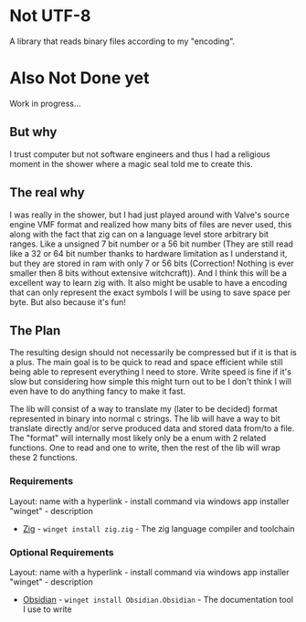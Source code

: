 # Not UTF-8
A library that reads binary files according to my "encoding".
# Also Not Done yet
Work in progress...
## But why
I trust computer but not software engineers and thus I had a religious moment in the shower where a magic seal told me to create this.
## The real why
I was really in the shower, but I had just played around with Valve's source engine VMF format and realized how many bits of files are never used, this along with the fact that zig can on a language level store arbitrary bit ranges. Like a unsigned 7 bit number or a 56 bit number (They are still read like a 32 or 64 bit number thanks to hardware limitation as I understand it, but they are stored in ram with only 7 or 56 bits (Correction! Nothing is ever smaller then 8 bits without extensive witchcraft)). And I think this will be a excellent way to learn zig with. It also might be usable to have a encoding that can only represent the exact symbols I will be using to save space per byte.
But also because it's fun!
## The Plan
The resulting design should not necessarily be compressed but if it is that is a plus. The main goal is to be quick to read and space efficient while still being able to represent everything I need to store. Write speed is fine if it's slow but considering how simple this might turn out to be I don't think I will even have to do anything fancy to make it fast.

The lib will consist of a way to translate my (later to be decided) format represented in binary into normal c strings. The lib will have a way to bit translate directly and/or serve produced data and stored data from/to a file. The "format" will internally most likely only be a enum with 2 related functions. One to read and one to write, then the rest of the lib will wrap these 2 functions.
### Requirements
Layout: name with a hyperlink - install command via windows app installer "winget" - description
- [Zig](https://ziglang.org/) - ```winget install zig.zig``` - The zig language compiler and toolchain
### Optional Requirements
Layout: name with a hyperlink - install command via windows app installer "winget" - description
- [Obsidian](https://obsidian.md/) - ```winget install Obsidian.Obsidian``` - The documentation tool I use to write
